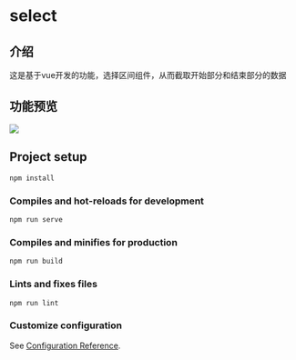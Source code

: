 # select

## 介绍

这是基于vue开发的功能，选择区间组件，从而截取开始部分和结束部分的数据

## 功能预览

![](D:\区间选择.gif)

## Project setup
```
npm install
```

### Compiles and hot-reloads for development
```
npm run serve
```

### Compiles and minifies for production
```
npm run build
```

### Lints and fixes files
```
npm run lint
```

### Customize configuration
See [Configuration Reference](https://cli.vuejs.org/config/).
